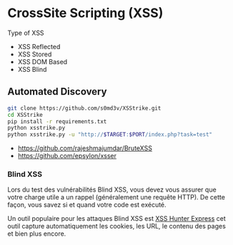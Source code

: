 # CrossSite Scripting (XSS)

Type of XSS
- XSS Reflected
- XSS Stored
- XSS DOM Based
- XSS Blind

## Automated Discovery

```sh
git clone https://github.com/s0md3v/XSStrike.git
cd XSStrike
pip install -r requirements.txt
python xsstrike.py
python xsstrike.py -u "http://$TARGET:$PORT/index.php?task=test" 
```

- https://github.com/rajeshmajumdar/BruteXSS
- https://github.com/epsylon/xsser

### Blind XSS

Lors du test des vulnérabilités Blind XSS, vous devez vous assurer que votre charge utile a un rappel (généralement une requête HTTP). De cette façon, vous savez si et quand votre code est exécuté.

Un outil populaire pour les attaques Blind XSS est [XSS Hunter Express](https://github.com/mandatoryprogrammer/xsshunter-express) cet outil capture automatiquement les cookies, les URL, le contenu des pages et bien plus encore.

